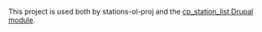 This project is used both by stations-ol-proj and the [cp_station_list Drupal module](https://github.com/ICOS-Carbon-Portal/drupal/tree/master/modules/custom/cp_station_list).